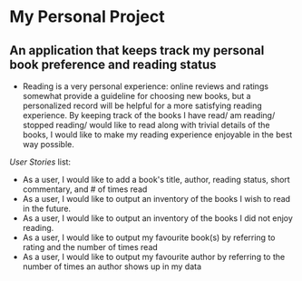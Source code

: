 # My Personal Project

## An application that keeps track my personal book preference and reading status
- Reading is a very personal experience: online reviews and ratings somewhat provide a guideline for choosing new books, but a personalized record will be helpful for a more satisfying reading experience. By keeping track of the books I have read/ am reading/ stopped reading/ would like to read along with trivial details of the books, I would like to make my reading experience enjoyable in the best way possible.

*User Stories* list:
- As a user, I would like to add a book's title, author, reading status, short commentary, and # of times read
- As a user, I would like to output an inventory of the books I wish to read in the future.
- As a user, I would like to output an inventory of the books I did not enjoy reading.
- As a user, I would like to output my favourite book(s) by referring to rating and the number of times read
- As a user, I would like to output my favourite author by referring to the number of times an author shows up in my data